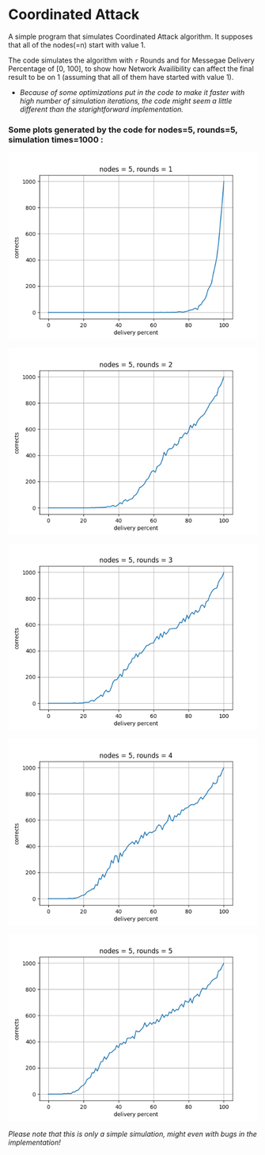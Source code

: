 # Coordinated Attack

A simple program that simulates Coordinated Attack algorithm. It supposes that all of the nodes(=n) start with value 1.

The code simulates the algorithm with `r` Rounds and for Messegae Delivery Percentage of [0, 100], to show how Network Availibility can affect the final result to be on 1 (assuming that all of them have started with value 1).

- *Because of some optimizations put in the code to make it faster with high number of simulation iterations, the code might seem a little different than the starightforward implementation.*

### Some plots generated by the code for nodes=5, rounds=5, simulation times=1000 :

![n=5, r=1](docs/n5-r1.png)

![n=5, r=2](docs/n5-r2.png)

![n=5, r=3](docs/n5-r3.png)

![n=5, r=4](docs/n5-r4.png)

![n=5, r=5](docs/n5-r5.png)


*Please note that this is only a simple simulation, might even with bugs in the implementation!*
